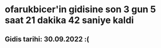 # ofarukbicer'in gidisine son 3 gun 5 saat 21 dakika 42 saniye kaldi

## Gidis tarihi: 30.09.2022 :(